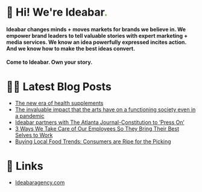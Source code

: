 # 👋 Hi! We're Ideabar<span style="color:#6bbe4a">.</span>

#### Ideabar changes minds + moves markets for brands we believe in. We empower brand leaders to tell valuable stories with expert marketing + media services. We know an idea powerfully expressed incites action. And we know how to make the best ideas convert.
#### Come to Ideabar. Own your story.

# 👩‍💻  Latest Blog Posts
<!-- BLOG-POST-LIST:START -->
- [The new era of health supplements](https://ideabaragency.com/the-new-era-of-health-supplements/)
- [The invaluable impact that the arts have on a functioning society even in a pandemic](https://ideabaragency.com/the-invaluable-impact-that-the-arts-have-on-a-functioning-society-even-in-a-pandemic/)
- [Ideabar partners with The Atlanta Journal-Constitution to ‘Press On’](https://ideabaragency.com/ajc-presson/)
- [3 Ways We Take Care of Our Employees So They Bring Their Best Selves to Work](https://ideabaragency.com/three-ways-were-taking-care-of-our-employees-so-they-bring-their-best-selves-to-work/)
- [Buying Local Food Trends: Consumers are Ripe for the Picking](https://ideabaragency.com/buying-local-food-trends-consumers-are-ripe-for-the-picking/)
<!-- BLOG-POST-LIST:END -->

# 🔗  Links
- [Ideabaragency.com](https://ideabaragency.com)
